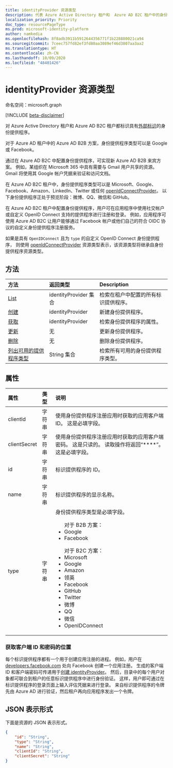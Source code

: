 ```yaml
---
title: identityProvider 资源类型
description: 代表 Azure Active Directory 租户和  Azure AD B2C 租户中的身份提供程序。
localization_priority: Priority
doc_type: resourcePageType
ms.prod: microsoft-identity-platform
author: namkedia
ms.openlocfilehash: 8f8adb3911b5912644356771f1b228880021ca94
ms.sourcegitcommit: 7ceec757fd82ef3fd80aa3089ef46d3807aa3aa2
ms.translationtype: HT
ms.contentlocale: zh-CN
ms.lasthandoff: 10/09/2020
ms.locfileid: "48401426"
---
```

# <a name="identityprovider-resource-type"></a>identityProvider 资源类型

命名空间：microsoft.graph

[!INCLUDE [beta-disclaimer](../../includes/beta-disclaimer.md)]

对 Azure Active Directory 租户和 Azure AD B2C 租户都标识具有[外部标识](/azure/active-directory/external-identities/)的身份提供程序。

对于 Azure AD 租户中的 Azure AD B2B 方案，身份提供程序类型可以是 Google 或 Facebook。

通过在 Azure AD B2C 中配置身份提供程序，可实现新 Azure AD B2B 来宾方案。 例如，某组织在 Microsoft 365 中具有需要与 Gmail 用户共享的资源。 Gmail 将使用其 Google 帐户凭据来验证和访问文档。

在 Azure AD B2C 租户中，身份提供程序类型可以是 Microsoft、Google、Facebook、Amazon、LinkedIn、Twitter 或任何 [openIdConnectProvider](../resources/openidconnectprovider.md)。 以下身份提供程序正处于预览阶段：微博、QQ、微信和 GitHub。

在 Azure AD B2C 租户中配置身份提供程序，用户可在应用程序中使用社交帐户或自定义 OpenID Connect 支持的提供程序进行注册和登录。 例如，应用程序可使用 Azure AD B2C 让用户能够通过 Facebook 帐户或他们自己的符合 OIDC 协议的自定义身份提供程序注册服务。


如果是具有 `OpenIDConnect` 且为 `type` 的自定义 OpenID Connect 身份提供程序， 则使用 [openIdConnectProvider](../resources/openidconnectprovider.md) 资源类型表示，该资源类型将继承自身份提供程序资源类型。 

## <a name="methods"></a>方法

| 方法       | 返回类型  |Description|
|:---------------|:--------|:----------|
|[List](../api/identityprovider-list.md)|identityProvider 集合|检索在租户中配置的所有标识提供程序。|
|[创建](../api/identityprovider-post-identityproviders.md)|identityProvider|新建身份提供程序。|
|[获取](../api/identityprovider-get.md) |identityProvider|检索身份提供程序的属性。|
|[更新](../api/identityprovider-update.md)|无|更新身份提供程序。|
|[删除](../api/identityprovider-delete.md)|无|删除身份提供程序。|
|[列出可用的提供程序类型](../api/identityprovider-list-availableprovidertypes.md)|String 集合|检索所有可用的身份提供程序类型。|

## <a name="properties"></a>属性

|属性|类型|说明|
|:---------------|:--------|:----------|
|clientId|字符串|使用身份提供程序注册应用时获取的应用客户端 ID。 这是必填字段。|
|clientSecret|字符串|使用身份提供程序注册应用时获取的应用客户端密码。 这是只读的。 读取操作将返回“\*\*\*\*”。 这是必填字段。|
|id|字符串|标识提供程序的 ID。|
|name|字符串|标识提供程序的显示名称。|
|type|字符串|身份提供程序类型是必填字段。<ul>对于 B2B 方案：<li/>Google<li/>Facebook</ul><ul>对于 B2C 方案：<li/>Microsoft<li/>Google<li/>Amazon<li/>领英<li/>Facebook<li/>GitHub<li/>Twitter<li/>微博<li/>QQ<li/>微信<li/>OpenIDConnect</ul>|

### <a name="where-to-get-the-client-id-and-secret"></a>获取客户端 ID 和密码的位置

每个标识提供程序都有一个用于创建应用注册的进程。 例如，用户在 [developers.facebook.com](https://developers.facebook.com/) 处向 Facebook 创建一个应用注册。 生成的客户端 ID 和客户端密码可传递用于[创建 identityProvider](../api/identityprovider-post-identityproviders.md)。 然后，目录中的每个用户对象都可联合到租户的任意标识提供程序中进行身份验证。 这样，用户即可通过在标识提供程序的登录页面上输入评估凭据来进行登录。 来自标识提供程序的令牌先由 Azure AD 进行验证，然后租户再向应用程序发出一个令牌。

## <a name="json-representation"></a>JSON 表示形式

下面是资源的 JSON 表示形式。

<!-- {
  "blockType": "resource",
  "@odata.type": "microsoft.graph.identityProvider"
} -->

```json
{
    "id": "String",
    "type": "String",
    "name": "String",
    "clientId": "String",
    "clientSecret": "String"
}
```